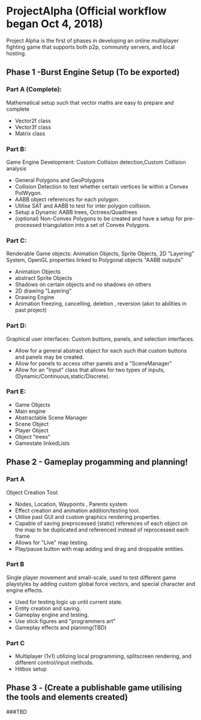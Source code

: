 # ProjectAlpha (Official workflow began Oct 4, 2018)
Project Alpha is the first of  phases in developing an online multiplayer fighting game that supports both p2p, community servers, and local hosting.

## Phase 1 -Burst Engine Setup (To be exported)
### Part A (Complete):
Mathematical setup such that vector maths are easy to prepare and complete
* Vector2f class
* Vector3f class
* Matrix class
### Part B:
Game Engine Development: Custom Collision detection,Custom Collision analysis
* General Polygons and GeoPolygons
* Collision Detection to test whether certain vertices lie within a Convex PolWygon.
* AABB object references for each polygon.
* Utilise SAT and AABB to test for inter polygon collision.
* Setup a Dynamic AABB trees, Octrees/Quadtrees
* (optional) Non-Convex Polygons to be created and have a setup for pre-processed triangulation into a set of Convex Polygons.

### Part C:
Renderable Game objects: Animation Objects, Sprite Objects, 2D "Layering" System, OpenGL properties linked to Polygonal objects "AABB outputs"
* Animation Objects
* abstract Sprite Objects
* Shadows on certain objects and no shadows on others
* 2D drawing "Layering"
* Drawing Engine
* Animation freezing, cancelling, deletion , reversion (akin to abilities in past project)
### Part D:
Graphical user interfaces: Custom buttons, panels, and selection interfaces. 
* Allow for a general abstract object for each such that custom buttons and panels may be created.
* Allow for panels to access other panels and a "SceneManager"
* Allow for an "Input" class that allows for two types of inputs, (Dynamic/Continuous,static/Discrete).
### Part E:
* Game Objects
* Main engine
* Abstractable Scene Manager
* Scene Object
* Player Object
* Object "trees"
* Gamestate linkedLists
## Phase 2 - Gameplay progamming and planning!
### Part A
Object Creation Tool:
* Nodes, Location, Waypoints , Parents system
* Effect creation and animation addition/testing tool.
* Utilise past GUI and custom graphics rendering properties.
* Capable of saving preprocessed (static) references of each object on the map to be duplicated and referenced instead of reprocessed each frame
* Allows for "Live" map testing.
* Play/pause button with map adding and drag and droppable entities.
### Part B
Single player movement and small-scale, used to test different game playstyles by adding custom global force vectors, and special character and engine effects.
* Used for testing logic up until current state.
* Entity creation and saving.
* Gameplay engine and testing.
* Use stick figures and "programmers art"
* Gameplay effects and planning(TBD)
### Part C
* Multiplayer (1v1) utilizing local programming, splitscreen rendering, and different control/input methods.
* Hitbox setup
## Phase 3 - (Create a publishable game utilising the tools and elements created)
###TBD
